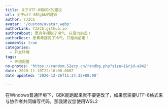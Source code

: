 ```yaml
---
title: 关于UTF-8和GBK的建议
url: 关于utf-8和gbk的建议
author: YJ2CS
avatar: '/custom/avatar.webp'
authorLink: YJ2CS.github.io
authorAbout: 愿青年摆脱了冷气，只是向前走！
authorDesc: 愿青年摆脱了冷气，只是向前走！
comments: true
categories:
  - 开发环境
tags:
  - 环境配置
no-photos: 'https://random.52ecy.cn/randbg.php?size=1&rid-a942'
date: 2020-11-10T22:16:00.000Z
date updated: '2020-12-26T11:34:35+08:00'

---
```


在Windows普通环境下，GBK能跑起来就不要更改了，如果您需要UTF-8格式来与协作者共同编写代码，那我建议您使用WSL2
